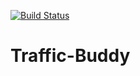 [![Build Status](https://travis-ci.org/dubstylee/Traffic-Buddy.svg?branch=master)](https://travis-ci.org/dubstylee/Traffic-Buddy)
# Traffic-Buddy
